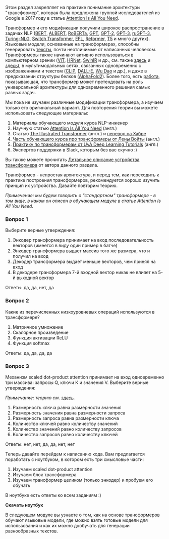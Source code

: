 Этом раздел закрепляет на практике понимание архитектуры "трансформер", которая была предложена группой исследователей из Google в 2017 году в статье [Attention Is All You Need](https://arxiv.org/abs/1706.03762).

Трансформер и его модификации получили широкое распространение в задачах NLP ([BERT](https://arxiv.org/abs/1810.04805), [ALBERT](https://arxiv.org/abs/1909.11942v6), [RoBERTa](https://arxiv.org/abs/1907.11692), [GPT](https://cdn.openai.com/research-covers/language-unsupervised/language_understanding_paper.pdf), [GPT-2](https://d4mucfpksywv.cloudfront.net/better-language-models/language_models_are_unsupervised_multitask_learners.pdf), [GPT-3](https://arxiv.org/abs/2005.14165), [ruGPT-3](https://sbercloud.ru/ru/warp/gpt-3), [Turing-NLG](https://www.microsoft.com/en-us/research/blog/turing-nlg-a-17-billion-parameter-language-model-by-microsoft/), [Switch Transformer](https://arxiv.org/abs/2101.03961), [EFL](https://arxiv.org/abs/2104.14690v1), [Reformer](https://ai.googleblog.com/2020/01/reformer-efficient-transformer.html), [T5](https://arxiv.org/abs/1910.10683) и много других). Языковые модели, основанные на трансформерах, способны генерировать [тексты](https://mobile.twitter.com/raphamilliere/status/1289129723310886912), почти неотличимые от написанных человеком. Трансформеры также начинают активно использоваться в компьютерном зрении ([ViT](https://arxiv.org/abs/2106.04803v2), [HRNet](https://arxiv.org/abs/1909.11065v6), [SwinIR](https://arxiv.org/abs/2108.10257) и др., см. также [здесь](https://habr.com/ru/post/578308/) и [здесь](https://arxiv.org/abs/2101.01169)), в мультимодальных сетях, связанных одновременно с изображениями и текстом ([CLIP](https://openai.com/blog/clip/), [DALL-E](https://openai.com/blog/dall-e/), [Wu Dao](https://www.forbes.com/sites/alexzhavoronkov/2021/07/19/wu-dao-20bigger-stronger-faster-ai-from-china/) и др.), и даже в предсказании структуры белков ([AlphaFold2](https://www.nature.com/articles/s41586-021-03819-2)). Более того, есть [работа](https://arxiv.org/abs/2103.05247), показывающая, что трансформер может претендовать на роль универсальной архитектуры для одновременного решения самых разных задач.

Мы пока не изучаем различные модификации трансформера, а изучаем только его оригинальный вариант. Для повторения теории вы можете использовать следующие материалы:

1. Материалы обучающего модуля курса NLP-инженер
1. Научную статью [Attention Is All You Need](https://arxiv.org/abs/1706.03762) (англ.)
1. Статью [The Illustrated Transformer](https://jalammar.github.io/illustrated-transformer/) (англ.) и [перевод на Хабре](https://habr.com/ru/post/486358/)
1. [Часть обучающего курса про трансформеры от Лены Войты](https://lena-voita.github.io/nlp_course/seq2seq_and_attention.html) (англ.)
1. [Практику по трансформерам от UvA Deep Learning Tutorials](https://uvadlc-notebooks.readthedocs.io/en/latest/tutorial_notebooks/tutorial6/Transformers_and_MHAttention.html) (англ.)
1. Экспертов поддержки в Slack, которым без вас скучно :)

Вы также можете прочитать [Детальное описание устройства трансформера](http://www.generalized.ru/Attention_Is_All_You_Need) от автора данного раздела.

Трансформер - непростая архитектура, и перед тем, как переходить к практике построения трансформеров, рекомендуется хорошо изучить принцип их устройства. Давайте повторим теорию.

*Примечение: мы будем говорить о "стандартном" трансформере - в том виде, в каком он описан в обучающем модуле в статье Attention Is All You Need.*

### Вопрос 1

Выберите верные утверждения:

1. Энкодер трансформера принимает на вход последовательность векторов (имеется в виду один пример в батче)
2. Энкодер трансформера выдает массив того же размера, что и получил на вход
3. Декодер трансформера выдает меньше векторов, чем принял на вход
4. В декодере трансформера 7-й входной вектор никак не влияет на 5-й выходной вектор

Ответы: да, да, нет, да

### Вопрос 2

Какие из перечисленных низкоуровневых операций используются в трансформере?

1. Матричное умножение
2. Скалярное произведение
3. Функция активации ReLU
4. Функция softmax

Ответы: да, да, да, да

### Вопрос 3

Механизм scaled dot-product attention принимает на вход одновременно три массива: запросы Q, ключи K и значения V. Выберите верные утверждения:

*Примечание: теорию см. [здесь](http://www.generalized.ru/Attention_Is_All_You_Need#Dot-product-attention).*

1. Размерность ключа равна размерности значения
2. Размерность значения равна размерности запроса
3. Размерность запроса равна размерности ключа
4. Количество ключей равно количеству значений
5. Количество значений равно количеству запросов
6. Количество запросов равно количеству ключей

Ответы: нет, нет, да, да, нет, нет

Теперь давайте перейдем к написанию кода. Вам предлагается поработать с ноутбуком, в котором есть три смысловые части:

1. Изучаем scaled dot-product attention
2. Изучаем блок трансформера
3. Изучаем трансформер целиком (только энкодер) и пробуем его обучать

В ноутбуке есть ответы ко всем заданиям :)

**Скачать ноутбук**

В следующем модуле вы узнаете о том, как на основе трансформеров обучают языковые модели, где можно взять готовые модели для использования и как их можно дообучать для генерации разнообразных текстов.